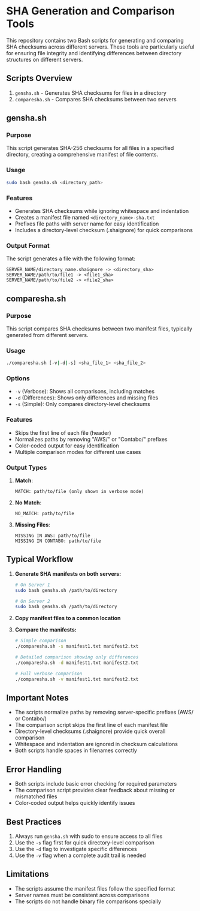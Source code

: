 # SHA Generation and Comparison Tools

This repository contains two Bash scripts for generating and comparing SHA checksums across different servers. These tools are particularly useful for ensuring file integrity and identifying differences between directory structures on different servers.

## Scripts Overview

1. `gensha.sh` - Generates SHA checksums for files in a directory
2. `comparesha.sh` - Compares SHA checksums between two servers

## gensha.sh

### Purpose
This script generates SHA-256 checksums for all files in a specified directory, creating a comprehensive manifest of file contents.

### Usage
```bash
sudo bash gensha.sh <directory_path>
```

### Features
- Generates SHA checksums while ignoring whitespace and indentation
- Creates a manifest file named `<directory_name>-sha.txt`
- Prefixes file paths with server name for easy identification
- Includes a directory-level checksum (.shaignore) for quick comparisons

### Output Format
The script generates a file with the following format:
```
SERVER_NAME/directory_name.shaignore -> <directory_sha>
SERVER_NAME/path/to/file1 -> <file1_sha>
SERVER_NAME/path/to/file2 -> <file2_sha>
```

## comparesha.sh

### Purpose
This script compares SHA checksums between two manifest files, typically generated from different servers.

### Usage
```bash
./comparesha.sh [-v|-d|-s] <sha_file_1> <sha_file_2>
```

### Options
- `-v` (Verbose): Shows all comparisons, including matches
- `-d` (Differences): Shows only differences and missing files
- `-s` (Simple): Only compares directory-level checksums

### Features
- Skips the first line of each file (header)
- Normalizes paths by removing "AWS/" or "Contabo/" prefixes
- Color-coded output for easy identification
- Multiple comparison modes for different use cases

### Output Types
1. **Match**: 
   ```
   MATCH: path/to/file (only shown in verbose mode)
   ```

2. **No Match**: 
   ```
   NO_MATCH: path/to/file
   ```

3. **Missing Files**: 
   ```
   MISSING IN AWS: path/to/file
   MISSING IN CONTABO: path/to/file
   ```

## Typical Workflow

1. **Generate SHA manifests on both servers:**
   ```bash
   # On Server 1
   sudo bash gensha.sh /path/to/directory

   # On Server 2
   sudo bash gensha.sh /path/to/directory
   ```

2. **Copy manifest files to a common location**

3. **Compare the manifests:**
   ```bash
   # Simple comparison
   ./comparesha.sh -s manifest1.txt manifest2.txt

   # Detailed comparison showing only differences
   ./comparesha.sh -d manifest1.txt manifest2.txt

   # Full verbose comparison
   ./comparesha.sh -v manifest1.txt manifest2.txt
   ```

## Important Notes

- The scripts normalize paths by removing server-specific prefixes (AWS/ or Contabo/)
- The comparison script skips the first line of each manifest file
- Directory-level checksums (.shaignore) provide quick overall comparison
- Whitespace and indentation are ignored in checksum calculations
- Both scripts handle spaces in filenames correctly

## Error Handling

- Both scripts include basic error checking for required parameters
- The comparison script provides clear feedback about missing or mismatched files
- Color-coded output helps quickly identify issues

## Best Practices

1. Always run `gensha.sh` with sudo to ensure access to all files
2. Use the `-s` flag first for quick directory-level comparison
3. Use the `-d` flag to investigate specific differences
4. Use the `-v` flag when a complete audit trail is needed

## Limitations

- The scripts assume the manifest files follow the specified format
- Server names must be consistent across comparisons
- The scripts do not handle binary file comparisons specially
